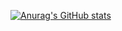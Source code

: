[![Anurag's GitHub stats](https://github-readme-stats.vercel.app/api?username=pavolgaj&show_icons=true)](https://github.com/anuraghazra/github-readme-stats)

